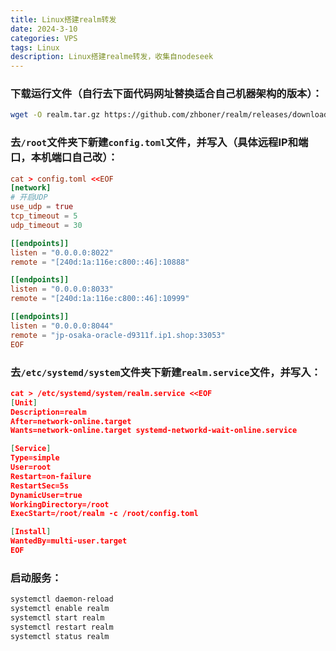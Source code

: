 ```yaml
---
title: Linux搭建realm转发
date: 2024-3-10
categories: VPS
tags: Linux
description: Linux搭建realme转发，收集自nodeseek
---
```


### 下载运行文件（自行去下面代码网址替换适合自己机器架构的版本）：

```bash
wget -O realm.tar.gz https://github.com/zhboner/realm/releases/download/v2.5.3/realm-x86_64-unknown-linux-gnu.tar.gz && tar -xvf realm.tar.gz && chmod +x realm
```

### 去`/root`文件夹下新建`config.toml`文件，并写入（具体远程IP和端口，本机端口自己改）：

```toml
cat > config.toml <<EOF
[network]
# 开启UDP
use_udp = true
tcp_timeout = 5
udp_timeout = 30

[[endpoints]]
listen = "0.0.0.0:8022"
remote = "[240d:1a:116e:c800::46]:10888"

[[endpoints]]
listen = "0.0.0.0:8033"
remote = "[240d:1a:116e:c800::46]:10999"

[[endpoints]]
listen = "0.0.0.0:8044"
remote = "jp-osaka-oracle-d9311f.ip1.shop:33053"
EOF
```

### 去`/etc/systemd/system`文件夹下新建`realm.service`文件，并写入：

```json
cat > /etc/systemd/system/realm.service <<EOF
[Unit]
Description=realm
After=network-online.target
Wants=network-online.target systemd-networkd-wait-online.service

[Service]
Type=simple
User=root
Restart=on-failure
RestartSec=5s
DynamicUser=true
WorkingDirectory=/root
ExecStart=/root/realm -c /root/config.toml

[Install]
WantedBy=multi-user.target
EOF
```

### 启动服务：

```bash
systemctl daemon-reload
systemctl enable realm
systemctl start realm
systemctl restart realm
systemctl status realm
```

